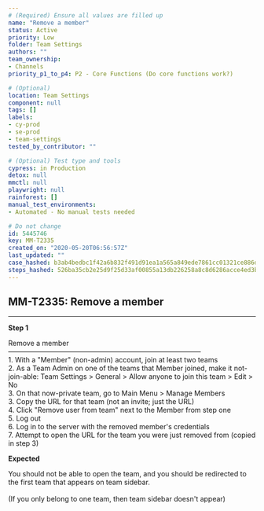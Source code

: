 ```yaml
---
# (Required) Ensure all values are filled up
name: "Remove a member"
status: Active
priority: Low
folder: Team Settings
authors: ""
team_ownership: 
- Channels
priority_p1_to_p4: P2 - Core Functions (Do core functions work?)

# (Optional)
location: Team Settings
component: null
tags: []
labels: 
- cy-prod
- se-prod
- team-settings
tested_by_contributor: ""

# (Optional) Test type and tools
cypress: in Production
detox: null
mmctl: null
playwright: null
rainforest: []
manual_test_environments: 
- Automated - No manual tests needed

# Do not change
id: 5445746
key: MM-T2335
created_on: "2020-05-20T06:56:57Z"
last_updated: ""
case_hashed: b3ab4bedbc1f42a6b832f491d91ea1a565a849ede7861cc01321ce886d042c4e06ecae539beed01e84d0fce2bde4ece0
steps_hashed: 526ba35cb2e25d9f25d33af00855a13db226258a8c8d6286acce4ed3bf7be469ca43f21fde6067b215b2164f1ad97239
---
```


<!-- (Auto-generated) Based on frontmatter's "key" and "name" -->

## MM-T2335: Remove a member

---

**Step 1**

Remove a member\
————————————————————————————\
1\. With a "Member" (non-admin) account, join at least two teams\
2\. As a Team Admin on one of the teams that Member joined, make it not-join-able: Team Settings > General > Allow anyone to join this team > Edit > No\
3\. On that now-private team, go to Main Menu > Manage Members\
3\. Copy the URL for that team (not an invite; just the URL)\
4\. Click "Remove user from team" next to the Member from step one\
5\. Log out\
6\. Log in to the server with the removed member's credentials\
7\. Attempt to open the URL for the team you were just removed from (copied in step 3)

**Expected**

You should not be able to open the team, and you should be redirected to the first team that appears on team sidebar.\
\
(If you only belong to one team, then team sidebar doesn't appear)
